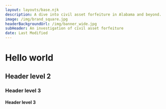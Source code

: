 ```yaml
---
layout: layouts/base.njk
description: A dive into civil asset forfeiture in Alabama and beyond.
image: /img/brand_square.jpg
headerBackgroundUrl: /img/banner_wide.jpg
subHeader: An investigation of civil asset forfeiture
date: Last Modified
---
```




# Hello world

## Header level 2

### Header level 3

#### Header level 3